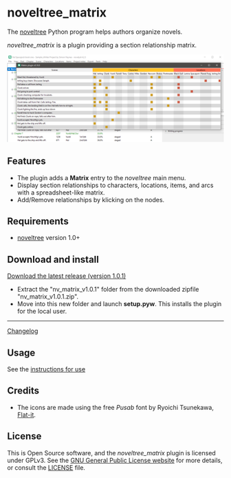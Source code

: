 # noveltree_matrix

The [noveltree](https://peter88213.github.io/noveltree/) Python program helps authors organize novels.  

*noveltree_matrix* is a plugin providing a section relationship matrix. 

![Screenshot](Screenshots/screen01.png)

## Features

- The plugin adds a **Matrix** entry to the *noveltree* main menu.
- Display section relationships to characters, locations, items, and arcs with a spreadsheet-like matrix.
- Add/Remove relationships by klicking on the nodes.

## Requirements

- [noveltree](https://peter88213.github.io/noveltree/) version 1.0+

## Download and install

[Download the latest release (version 1.0.1)](https://github.com/peter88213/noveltree_matrix/raw/main/dist/nv_matrix_v1.0.1.zip)

- Extract the "nv_matrix_v1.0.1" folder from the downloaded zipfile "nv_matrix_v1.0.1.zip".
- Move into this new folder and launch **setup.pyw**. This installs the plugin for the local user.

---

[Changelog](changelog)

## Usage

See the [instructions for use](usage)

## Credits

- The icons are made using the free *Pusab* font by Ryoichi Tsunekawa, [Flat-it](http://flat-it.com/).

## License

This is Open Source software, and the *noveltree_matrix* plugin is licensed under GPLv3. See the
[GNU General Public License website](https://www.gnu.org/licenses/gpl-3.0.en.html) for more
details, or consult the [LICENSE](https://github.com/peter88213/noveltree_matrix/blob/main/LICENSE) file.
